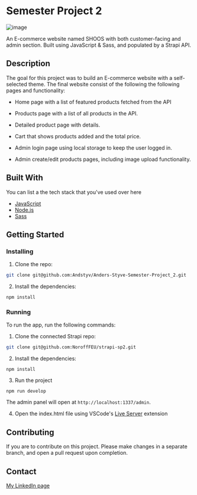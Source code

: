 # Semester Project 2

![image](https://user-images.githubusercontent.com/74601625/193773702-791ce91e-0d22-4528-987c-f922619cb07f.png)

An E-commerce website named SHOOS with both customer-facing and admin section. Built using JavaScript & Sass, and populated by a Strapi API.

## Description

The goal for this project was to build an E-commerce website with a self-selected theme. The final website consist of the following the following pages and functionality:

- Home page with a list of featured products fetched from the API
- Products page with a list of all products in the API.
- Detailed product page with details.
- Cart that shows products added and the total price.

- Admin login page using local storage to keep the user logged in.
- Admin create/edit products pages, including image upload functionality.

## Built With

You can list a the tech stack that you've used over here

- [JavaScript](#)
- [Node.js](https://nodejs.org/en/)
- [Sass](https://sass-lang.com/)

## Getting Started

### Installing

1. Clone the repo:

```bash
git clone git@github.com:Andstyv/Anders-Styve-Semester-Project_2.git
```

2. Install the dependencies:

```
npm install
```

### Running

To run the app, run the following commands:

1. Clone the connected Strapi repo:

```bash
git clone git@github.com:NoroffFEU/strapi-sp2.git
```

2. Install the dependencies:

```
npm install
```

3. Run the project

```
npm run develop
```

The admin panel will open at `http://localhost:1337/admin`.

4. Open the index.html file using VSCode's [Live Server](https://marketplace.visualstudio.com/items?itemName=ritwickdey.LiveServer) extension

## Contributing

If you are to contribute on this project. Please make changes in a separate branch, and open a pull request upon completion.

## Contact

[My LinkedIn page](https://www.linkedin.com/in/anders-styve-b2378314b/)
